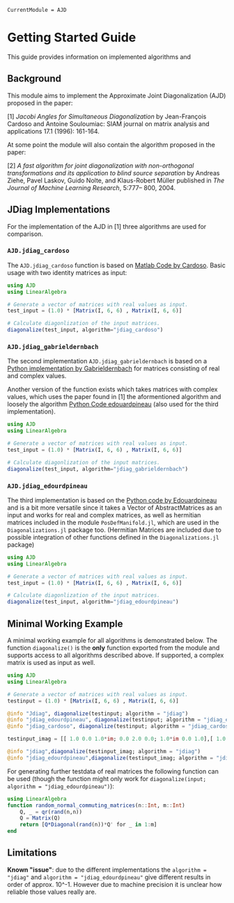 ```@meta
CurrentModule = AJD
```

# Getting Started Guide
This guide provides information on implemented algorithms and 
## Background
This module aims to implement the Approximate Joint Diagonalization (AJD) proposed in the paper: 

[1] *Jacobi Angles for Simultaneous Diagonalization* by Jean-François Cardoso and Antoine Souloumiac: SIAM journal on matrix analysis and applications 17.1 (1996): 161-164.

At some point the module will also contain the algorithm proposed in the paper: 

[2] *A fast algorithm for joint diagonalization with non-orthogonal transformations and its application to blind source separation* by Andreas Ziehe, Pavel Laskov, Guido Nolte, and Klaus-Robert Müller published in *The Journal of Machine Learning Research*, 5:777– 800, 2004.

## JDiag Implementations
For the implementation of the AJD in [1] three algorithms are used for comparison.

### `AJD.jdiag_cardoso`

The `AJD.jdiag_cardoso` function is based on [Matlab Code by Cardoso](https://www2.iap.fr/users/cardoso/jointdiag.html). Basic usage with two identity matrices as input:

```julia
using AJD
using LinearAlgebra

# Generate a vector of matrices with real values as input.
test_input = (1.0) * [Matrix(I, 6, 6) , Matrix(I, 6, 6)]

# Calculate diagonlization of the input matrices.
diagonalize(test_input, algorithm="jdiag_cardoso")
```

### `AJD.jdiag_gabrieldernbach`

The second implementation `AJD.jdiag_gabrieldernbach` is based on a [Python implementation by Gabrieldernbach](https://github.com/gabrieldernbach/approximate_joint_diagonalization/) for matrices consisting of real and complex values.

Another version of the function exists which takes matrices with complex values, which uses the paper found in [1] the aformentioned algorithm and loosely the algorithm [Python Code edouardpineau](https://github.com/edouardpineau/Time-Series-ICA-with-SOBI-Jacobi) (also used for the third implementation).

```julia 
using AJD
using LinearAlgebra

# Generate a vector of matrices with real values as input.
test_input = (1.0) * [Matrix(I, 6, 6) , Matrix(I, 6, 6)]

# Calculate diagonlization of the input matrices.
diagonalize(test_input, algorithm="jdiag_gabrieldernbach")
```

### `AJD.jdiag_edourdpineau`

The third implementation is based on the [Python code by Edouardpineau](https://github.com/edouardpineau/Time-Series-ICA-with-SOBI-Jacobi) and is a bit more versatile since it takes a Vector of AbstractMatrices as an input and works for real and complex matrices, as well as hermitian matrices included in the module `PosDefManifold.jl`, which are used in the `Diagonalizations.jl` package too. (Hermitian Matrices are included due to possible integration of other functions defined in the `Diagonalizations.jl` package)

```julia 
using AJD
using LinearAlgebra

# Generate a vector of matrices with real values as input.
test_input = (1.0) * [Matrix(I, 6, 6) , Matrix(I, 6, 6)]

# Calculate diagonlization of the input matrices.
diagonalize(test_input, algorithm="jdiag_edourdpineau")
```

## Minimal Working Example

A minimal working example for all algorithms is demonstrated below. The function `diagonalize()` is the **only** function exported from the module and supports access to all algorithms described above. If supported, a complex matrix is used as input as well.

```julia
using AJD
using LinearAlgebra

# Generate a vector of matrices with real values as input.
testinput = (1.0) * [Matrix(I, 6, 6) , Matrix(I, 6, 6)]

@info "Jdiag", diagonalize(testinput; algorithm = "jdiag")
@info "jdiag_edourdpineau", diagonalize(testinput; algorithm = "jdiag_edourdpineau")
@info "jdiag_cardoso", diagonalize(testinput; algorithm = "jdiag_cardoso")

testinput_imag = [[ 1.0 0.0 1.0*im; 0.0 2.0 0.0; 1.0*im 0.0 1.0],[ 1.0 0.0 1.0*im; 0.0 2.0 0.0; 1.0*im 0.0 1.0]]

@info "jdiag",diagonalize(testinput_imag; algorithm = "jdiag")
@info "jdiag_edourdpineau",diagonalize(testinput_imag; algorithm = "jdiag_edourdpineau")

```

For generating further testdata of real matrices the following function can be used (though the function might only work for `diagonalize(input; algorithm = "jdiag_edourdpineau")`):

```julia
using LinearAlgebra
function random_normal_commuting_matrices(n::Int, m::Int)
    Q, _ = qr(rand(n,n))
    Q = Matrix(Q)
    return [Q*Diagonal(rand(n))*Q' for _ in 1:m]
end

```

## Limitations

**Known "issue"**: due to the different implementations the `algorithm = "jdiag"` and `algorithm = "jdiag_edourdpineau"` give different results in order of approx. 10^-1. However due to machine precision it is unclear how reliable those values really are.